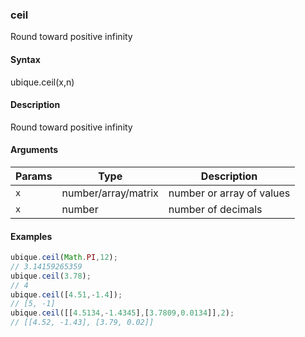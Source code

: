 ### ceil

Round toward positive infinity


#### Syntax

ubique.ceil(x,n)


#### Description

Round toward positive infinity  



#### Arguments

|Params|Type|Description
|---------|----|-----------
|`x` | number/array/matrix | number or array of values
|`x` | number | number of decimals


#### Examples

```js
ubique.ceil(Math.PI,12);
// 3.14159265359
ubique.ceil(3.78);
// 4
ubique.ceil([4.51,-1.4]);
// [5, -1]
ubique.ceil([[4.5134,-1.4345],[3.7809,0.0134]],2);
// [[4.52, -1.43], [3.79, 0.02]]
```

